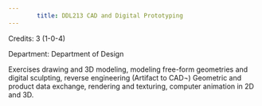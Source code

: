 ```yaml
---
        title: DDL213 CAD and Digital Prototyping
---
```

Credits: 3 (1-0-4)

Department: Department of Design

Exercises drawing and 3D modeling, modeling free-form geometries and digital sculpting, reverse engineering (Artifact to CAD¬) Geometric and product data exchange, rendering and texturing, computer animation in 2D and 3D.